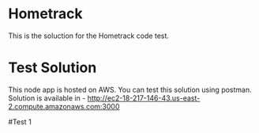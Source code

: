 # Hometrack

This is the soluction for the Hometrack code test.


# Test Solution 

This node app is hosted on AWS. You can test this solution using postman. Solution is available in - http://ec2-18-217-146-43.us-east-2.compute.amazonaws.com:3000

#Test 1
